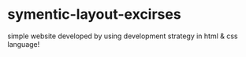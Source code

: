 # symentic-layout-excirses
 simple website developed by using development strategy in html & css language!
